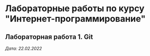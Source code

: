 # Лабораторные работы по курсу "Интернет-программирование"
## Лабораторная работа 1. Git
*Дата: 22.02.2022*
